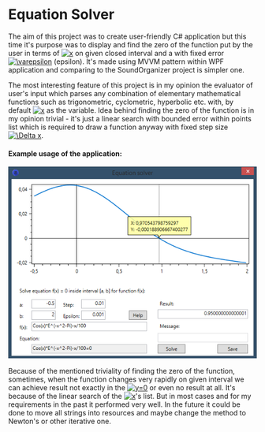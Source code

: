 # Equation Solver

The aim of this project was to create user-friendly C# application but this time it's purpose was to display and find the zero of the function put by the user in terms of <a href="https://www.codecogs.com/eqnedit.php?latex=x" target="_blank"><img src="https://latex.codecogs.com/gif.latex?x" title="x" /></a> on given closed interval and a with fixed error <a href="https://www.codecogs.com/eqnedit.php?latex=\varepsilon" target="_blank"><img src="https://latex.codecogs.com/gif.latex?\varepsilon" title="\varepsilon" /></a> (epsilon). It's made using MVVM pattern within WPF application and comparing to the SoundOrganizer project is simpler one.

The most interesting feature of this project is in my opinion the evaluator of user's input which parses any combination of elementary mathematical functions such as trigonometric, cyclometric, hyperbolic etc. with, by default <a href="https://www.codecogs.com/eqnedit.php?latex=x" target="_blank"><img src="https://latex.codecogs.com/gif.latex?x" title="x" /></a> as the variable. Idea behind finding the zero of the function is in my opinion trivial - it's just a linear search with bounded error within points list which is required to draw a function anyway with fixed step size <a href="https://www.codecogs.com/eqnedit.php?latex=\Delta&space;x" target="_blank"><img src="https://latex.codecogs.com/gif.latex?\Delta&space;x" title="\Delta x" /></a>.


#### Example usage of the application:

<p align="center">
  <img src="https://raw.githubusercontent.com/gdroguski/EquationSolver/master/example.png">
</p>

Because of the mentioned triviality of finding the zero of the function, sometimes, when the function changes very rapidly on given interval we can achieve result not exactly in the <a href="https://www.codecogs.com/eqnedit.php?latex=y=0" target="_blank"><img src="https://latex.codecogs.com/gif.latex?y=0" title="y=0" /></a> or even no result at all. It's because of the linear search of the <a href="https://www.codecogs.com/eqnedit.php?latex=x" target="_blank"><img src="https://latex.codecogs.com/gif.latex?x" title="x" /></a>'s list. But in most cases and for my requirements in the past it performed very well. In the future it could be done to move all strings into resources and maybe change the method to Newton's or other iterative one.
